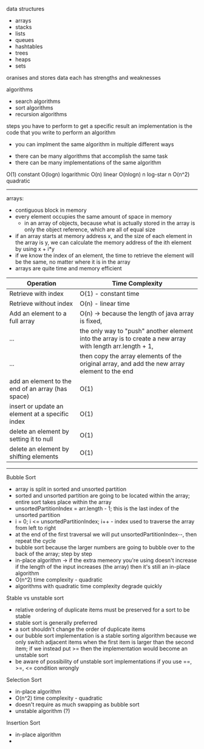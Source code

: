 data structures
* arrays
* stacks
* lists
* queues
* hashtables
* trees
* heaps
* sets

oranises and stores data
each has strengths and weaknesses

algorithms
* search algorithms
* sort algorithms
* recursion algorithms

steps you have to perform to get a specific result
an implementation is the code that you write to perform an algorithm
* you can implment the same algorithm in multiple different ways

- there can be many algorithms that accomplish the same task
- there can be many implementations of the same algorithm

O(1) constant
O(logn) logarithmic
O(n) linear
O(nlogn) n log-star n
O(n^2) quadratic

-----

arrays:
- contiguous block in memory
- every element occupies the same amount of space in memory 
    - in an array of objects, because what is actually stored in the array is only the object reference, which are all of equal size
- if an array starts at memory address x, and the size of each element in the array is y, we
can calculate the memory address of the ith element by using x + i*y
- if we know the index of an element, the time to retrieve the element will be the same, no matter where it is in the array
- arrays are quite time and memory efficient

Operation | Time Complexity
--- |  --- 
Retrieve with index | O(1) - constant time
Retrieve without index | O(n) - linear time
Add an element to a full array | O(n) -> because the length of java array is fixed, 
... | the only way to "push" another element into the array is to create a new array with length arr.length + 1, 
... | then copy the array elements of the original array, and add the new array element to the end
add an element to the end of an array (has space) | O(1)
insert or update an element at a specific index | O(1)
delete an element by setting it to null | O(1)
delete an element by shifting elements | O(1)

-----

Bubble Sort

- array is split in sorted and unsorted partition
- sorted and unsorted partition are going to be located within the array; entire sort takes place within the array
- unsortedPartitionIndex = arr.length - 1; this is the last index of the unsorted partition
- i = 0; i <= unsortedPartitionIndex; i++ - index used to traverse the array from left to right
- at the end of the first traversal we will put unsortedPartitionIndex--, then repeat the cycle
- bubble sort because the larger numbers are going to bubble over to the back of the array; step by step
- in-place algorithm -> if the extra memeory you're using doesn't increase if the length of the input increases (the array)
  then it's still an in-place algorithm
- O(n^2) time complexity - quadratic
- algorithms with quadratic time complexity degrade quickly

Stable vs unstable sort

- relative ordering of duplicate items must be preserved for a sort to be stable
- stable sort is generally preferred
- a sort shouldn't change the order of duplicate items
- our bubble sort implementation is a stable sorting algorithm because we only switch adjacent items when the first item
  is larger than the second item; if we instead put >= then the implementation would become an unstable sort
- be aware of possibility of unstable sort implementations if you use ==, >=, <= condition wrongly

Selection Sort

- in-place algorithm
- O(n^2) time complexity - quadratic
- doesn't require as much swapping as bubble sort
- unstable algorithm (?)

Insertion Sort

- in-place algorithm
- 
